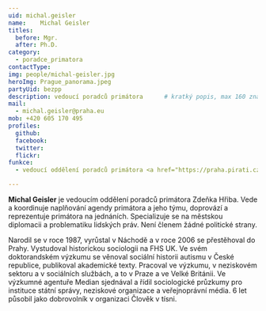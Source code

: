 ```yaml
---
uid: michal.geisler
name:    Michal Geisler
titles:
  before: Mgr. 
  after: Ph.D.
category:                
  - poradce_primatora
contactType: 
img: people/michal-geisler.jpg
heroImg: Prague_panorama.jpeg
partyUid: bezpp
description: vedoucí poradců primátora    	# kratký popis, max 160 znaků
mail:
  - michal.geisler@praha.eu
mob: +420 605 170 495
profiles:
  github:       
  facebook:
  twitter: 		  
  flickr:		  
funkce:
  - vedoucí oddělení poradců primátora <a href="https://praha.pirati.cz/lide/zdenek-hrib.html">Zdeňka Hřiba</a>

---
```


**Michal Geisler** je vedoucím oddělení poradců primátora Zdeňka Hřiba. Vede a koordinuje naplňování agendy primátora a jeho týmu, doprovází a reprezentuje primátora na jednáních. Specializuje se na městskou diplomacii a problematiku lidských práv. Není členem žádné politické strany.

Narodil se v roce 1987, vyrůstal v Náchodě a v roce 2006 se přestěhoval do Prahy. Vystudoval historickou sociologii na FHS UK. Ve svém doktorandském výzkumu se věnoval sociální historii autismu v České republice, publikoval akademické texty. Pracoval ve výzkumu, v neziskovém sektoru a v sociálních službách, a to v Praze a ve Velké Británii. Ve výzkumné agentuře Median sjednával a řídil sociologické průzkumy pro instituce státní správy, neziskové organizace a veřejnoprávní média. 6 let působil jako dobrovolník v organizaci Člověk v tísni.

